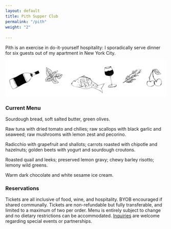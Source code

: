 ```yaml
---
layout: default
title: Pith Supper Club
permalink: "/pith"
weight: "2"

---
```

Pith is an exercise in do-it-yourself hospitality: I sporadically serve dinner for six guests out of my apartment in New York City.

![](/images/pith-illustrations.png)

### Current Menu

Sourdough bread, soft salted butter, green olives.

Raw tuna with dried tomato and chilies; raw scallops with black garlic and seaweed; raw mushrooms with lemon zest and pecorino.

Radicchio with grapefruit and shallots; carrots roasted with chipotle and hazelnuts; golden beets with yogurt and sourdough croutons.

Roasted quail and leeks; preserved lemon gravy; chewy barley risotto; lemony wild greens.

Warm dark chocolate and white sesame ice cream.

### Reservations

Tickets are all inclusive of food, wine, and hospitality. BYOB encouraged if shared communally. Tickets are non-refundable but fully transferable, and limited to a maximum of two per order. Menu is entirely subject to change and no dietary restrictions can be accommodated. [Inquiries](mailto:inquiries@pith.space) are welcome regarding special events or partnerships.

<tito-widget event="pith/supper-club"></tito-widget>